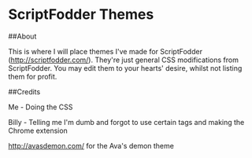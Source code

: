 # ScriptFodder Themes

##About

This is where I will place themes I've made for ScriptFodder (http://scriptfodder.com/). They're just general CSS modifications from ScriptFodder. You may edit them to your hearts' desire, whilst not listing them for profit.

##Credits

Me - Doing the CSS

Billy - Telling me I'm dumb and forgot to use certain tags and making the Chrome extension

http://avasdemon.com/ for the Ava's demon theme
